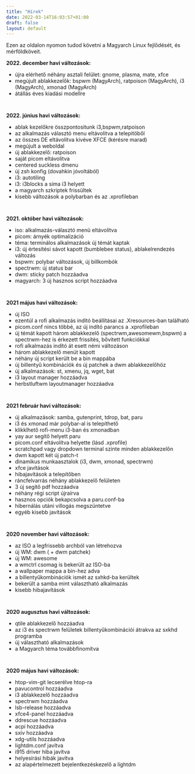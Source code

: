 ```yaml
---
title: "Hírek"
date: 2022-03-14T16:03:57+01:00
draft: false
layout: default
---
```

Ezen az oldalon nyomon tudod követni a Magyarch Linux fejlődését, és mérföldköveit.

**2022. december havi változások:**

- újra elérhető néhány asztali felület: gnome, plasma, mate, xfce
- megújult ablakkezelők: bspwm (MagyArch), ratpoison (MagyArch), i3 (MagyArch), xmonad (MagyArch)
- átállás éves kiadási modellre
```
```
```
```
**2022. június havi változások:**

- ablak kezelőkre összpontositunk i3,bspwm,ratpoison
- az alkalmazás választó menu eltávolitva a telepitöből
- az összes DE eltávolitva kivéve XFCE (kérésre marad)
- megújult a weboldal
- új ablakkezelő: ratpoison
- saját picom eltávolitva
- centered suckless dmenu
- új zsh konfig (dovahkin jóvoltából)
- i3: autotiling
- i3: i3blocks a sima i3 helyett
- a magyarch szkriptek frissültek
- kisebb változások a polybarban és az .xprofileban
```
```
```
```
**2021. október havi változások:**

- iso: alkalmazás-választó menü eltávolítva
- picom: árnyék optimalizáció
- téma: terminálos alkalmazások új témát kaptak
- i3: új értesítési sávot kapott (bumblebee status), ablakelrendezés változás
- bspwm: polybar változások, új billkombók
- spectrwm: új status bar
- dwm: sticky patch hozzáadva
- magyarch: 3 új hasznos script hozzáadva
```
```
```
```
**2021 május havi változások:**

- új ISO
- ezentúl a rofi alkalmazás indító beállításai az .Xresources-ban található
- picom.conf nincs többé, az új indító parancs a .xprofileban
- új témát kapott három ablakkezelő (spectrwm,awesomewm,bspwm) a spectrwm-hez is érkezett frissítés, bővített funkciókkal
- rofi alkalmazás indító át esett némi változáson
- három ablakkezelő menüt kapott
- néhány új script került be a bin mappába
- új billentyű kombinációk és új patchek a dwm ablakkezelőhöz
- új alkalmazások: st, xmenu, jq, wget, bat
- i3 layout manager hozzáadva
- herbstluftwm layoutmanager hozzáadva
```
```
```
```
**2021 február havi változások:**

- új alkalmazások: samba, gutenprint, tdrop, bat, paru
- i3 és xmonad már polybar-al is telepíthető
- klikklhető rofi-menu i3-ban és xmonadban
- yay aur segítő helyett paru
- picom.conf eltávolítva helyette (lásd .xprofile)
- scratchpad vagy dropdown terminal szinte minden ablakkezelőn
- dwm kapott két új patch-t
- dinamikus munkaasztalok (i3, dwm, xmonad, spectrwm)
- xfce javítások
- hibajavítások a telepítőben
- ráncfelvarrás néhány ablakkezelő felületen
- 3 új segítő pdf hozzáadva
- néhány régi script újraírva
- hasznos opciók bekapcsolva a paru.conf-ba
- hibernálás utáni villogás megszüntetve
- egyéb kisebb javítások
```
```
```
```
**2020 november havi változások:**

- az ISO a legfrissebb archból van létrehozva
- új WM: dwm ( + dwm patchek)
- új WM: awesome
- a wmctrl csomag is bekerült az ISO-ba
- a wallpaper mappa a bin-hez adva
- a billentyűkombinációk ismét az sxhkd-ba kerültek
- bekerült a samba mint választható alkalmazás
- kisebb hibajavítások
```
```
```
```
**2020 augusztus havi változások:**

- qtile ablakkezelő hozzáadva
- az i3 és spectrwm felületek billentyűkombinációi átrakva az sxkhd programba
- új választható alkalmazások
- a Magyarch téma továbbfinomítva
```
```
```
```
**2020 május havi változások:**

- htop-vim-git lecserélve htop-ra
- pavucontrol hozzáadva
- i3 ablakkezelő hozzáadva
- spectrwm hozzáadva
- lsb-release hozzáadva
- xfce4-panel hozzáadva
- ddrescue hozzáadva
- acpi hozzáadva
- sxiv hozzáadva
- xdg-utils hozzáadva
- lightdm.conf javítva
- i915 driver hiba javítva
- helyesírási hibák javítva
- az alapértelmezett bejelentkezéskezelő a lightdm

